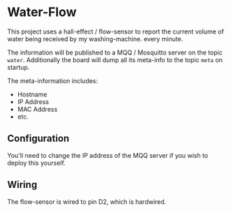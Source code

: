 # Water-Flow

This project uses a hall-effect / flow-sensor to report the current volume
of water being received by my washing-machine.
every minute.

The information will be published to a MQQ / Mosquitto server on the
topic `water`.  Additionally the board will dump all its meta-info
to the topic `meta` on startup.

The meta-information includes:

* Hostname
* IP Address
* MAC Address
* etc.

## Configuration

You'll need to change the IP address of the MQQ server if you wish
to deploy this yourself.

## Wiring

The flow-sensor is wired to pin D2, which is hardwired.
